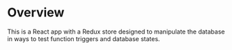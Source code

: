 # Overview

This is a React app with a Redux store designed to manipulate the database in ways to test function triggers and database states.
